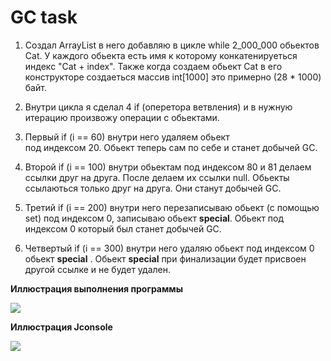 # GC task  

1. Создал ArrayList<Cat> в него добавляю в цикле while 2_000_000 обьектов Cat.
 У каждого обьекта есть имя к которому конкатенируеться индекс "Сat + index". Также когда 
 создаем обьект Cat в его конструкторе создаеться массив int[1000] это примерно (28 * 1000) байт.

2. Внутри цикла я сделал 4 if (оперетора ветвления) и в нужную итерацию произвожу операции
 с обьектами.

3. Первый if (i == 60) внутри него удаляем обьект  
 под индексом 20. Обьект теперь сам по себе и станет добычей GC.

4. Второй if (i == 100) внутри обьектам под индексом 80 и 81 делаем ссылки друг на друга.
 После делаем их ссылки null. Обьекты ссылаються только друг на друга. Они станут добычей GC.

5. Третий if (i == 200) внутри него перезаписываю обьект (с помощью set) под индексом 0, 
 записываю обьект __special__. Обьект под индексом 0 который был станет добычей GC.

6. Четвертый if (i == 300) внутри него удаляю обьект под индексом 0  обьект __special__ . 
 Обьект __special__ при финализации будет присвоен другой ссылке и не будет удален.

__Иллюстрация выполнения программы__

![](C:\Users\Office\IdeaProjects\traineeship\module1\src\main\java\net\broscorp\gc\screenshots\Terminal.jpg)



__Иллюстрация Jconsole__

![](C:\Users\Office\IdeaProjects\traineeship\module1\src\main\java\net\broscorp\gc\screenshots\Jconsole.jpg)



